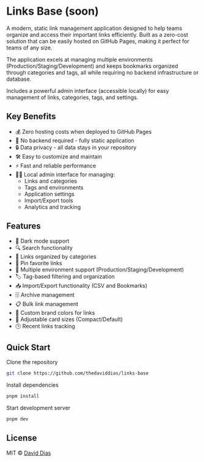 # Links Base (soon)

A modern, static link management application designed to help teams organize and access their important links efficiently. Built as a zero-cost solution that can be easily hosted on GitHub Pages, making it perfect for teams of any size.

The application excels at managing multiple environments (Production/Staging/Development) and keeps bookmarks organized through categories and tags, all while requiring no backend infrastructure or database.

Includes a powerful admin interface (accessible locally) for easy management of links, categories, tags, and settings.

## Key Benefits
- 💰 Zero hosting costs when deployed to GitHub Pages
- 🚀 No backend required - fully static application
- 🔒 Data privacy - all data stays in your repository
- 🛠 Easy to customize and maintain
- ⚡ Fast and reliable performance
- 👩‍💼 Local admin interface for managing:
  - Links and categories
  - Tags and environments
  - Application settings
  - Import/Export tools
  - Analytics and tracking


## Features
- 🌙 Dark mode support
- 🔍 Search functionality
- 🔗 Links organized by categories
- 🔖 Pin favorite links
- 📱 Multiple environment support (Production/Staging/Development)
- 🏷️ Tag-based filtering and organization
- 📥 Import/Export functionality (CSV and Bookmarks)
- 🗄️ Archive management
- 📋 Bulk link management
- 🎨 Custom brand colors for links
- 📱 Adjustable card sizes (Compact/Default)
- 🕒 Recent links tracking

## Quick Start

Clone the repository

```bash
git clone https://github.com/thedaviddias/links-base
```

Install dependencies

```bash
pnpm install
```

Start development server

```bash
pnpm dev
```

## License

MIT © [David Dias](https://github.com/thedaviddias)
